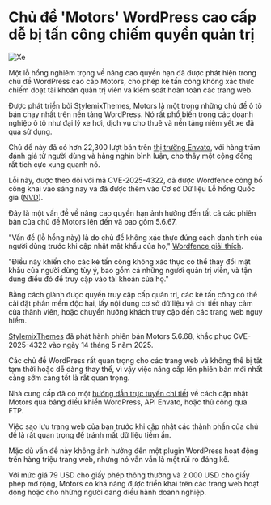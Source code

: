 # Chủ đề 'Motors' WordPress cao cấp dễ bị tấn công chiếm quyền quản trị

![Xe](https://www.bleepstatic.com/content/hl-images/2025/05/20/motors.jpg)

Một lỗ hổng nghiêm trọng về nâng cao quyền hạn đã được phát hiện trong chủ đề WordPress cao cấp Motors, cho phép kẻ tấn công không xác thực chiếm đoạt tài khoản quản trị viên và kiểm soát hoàn toàn các trang web.

Được phát triển bởi StylemixThemes, Motors là một trong những chủ đề ô tô bán chạy nhất trên nền tảng WordPress. Nó rất phổ biến trong các doanh nghiệp ô tô như đại lý xe hơi, dịch vụ cho thuê và nền tảng niêm yết xe đã qua sử dụng.

Chủ đề này đã có hơn 22,300 lượt bán trên [thị trường Envato](https://themeforest.net/item/motors-automotive-cars-vehicle-boat-dealership-classifieds-wordpress-theme/13987211), với hàng trăm đánh giá từ người dùng và hàng nghìn bình luận, cho thấy một cộng đồng rất tích cực xung quanh nó.

Lỗi này, được theo dõi với mã CVE-2025-4322, đã được Wordfence công bố công khai vào sáng nay và đã được thêm vào Cơ sở Dữ liệu Lỗ hổng Quốc gia ([NVD](https://nvd.nist.gov/vuln/detail/CVE-2025-4322)).

Đây là một vấn đề về nâng cao quyền hạn ảnh hưởng đến tất cả các phiên bản của chủ đề Motors lên đến và bao gồm 5.6.67.

"Vấn đề (lỗ hổng này) là do chủ đề không xác thực đúng cách danh tính của người dùng trước khi cập nhật mật khẩu của họ," [Wordfence giải thích](https://www.wordfence.com/threat-intel/vulnerabilities/wordpress-themes/motors/motors-5667-unauthenticated-privilege-escalation-via-password-updateaccount-takeover).

"Điều này khiến cho các kẻ tấn công không xác thực có thể thay đổi mật khẩu của người dùng tùy ý, bao gồm cả những người quản trị viên, và tận dụng điều đó để truy cập vào tài khoản của họ."

Bằng cách giành được quyền truy cập cấp quản trị, các kẻ tấn công có thể cài đặt phần mềm độc hại, lấy nội dung cơ sở dữ liệu và chi tiết nhạy cảm của thành viên, hoặc chuyển hướng khách truy cập đến các trang web nguy hiểm.

[StylemixThemes](https://stylemixthemes.com/car-dealer-plugin/) đã phát hành phiên bản Motors 5.6.68, khắc phục CVE-2025-4322 vào ngày 14 tháng 5 năm 2025.

Các chủ đề WordPress rất quan trọng cho các trang web và không thể bị tắt tạm thời hoặc dễ dàng thay thế, vì vậy việc nâng cấp lên phiên bản mới nhất càng sớm càng tốt là rất quan trọng.

Nhà cung cấp đã có một [hướng dẫn trực tuyến chi tiết](https://docs.stylemixthemes.com/motors-theme-documentation/getting-started/how-to-update-motors) về cách cập nhật Motors qua bảng điều khiển WordPress, API Envato, hoặc thủ công qua FTP.

Việc sao lưu trang web của bạn trước khi cập nhật các thành phần của chủ đề là rất quan trọng để tránh mất dữ liệu tiềm ẩn.

Mặc dù vấn đề này không ảnh hưởng đến một plugin WordPress hoạt động trên hàng triệu trang web, nhưng nó vẫn vẫn là một rủi ro đáng kể.

Với mức giá 79 USD cho giấy phép thông thường và 2.000 USD cho giấy phép mở rộng, Motors có khả năng được triển khai trên các trang web hoạt động hoặc cho những người đang điều hành doanh nghiệp.